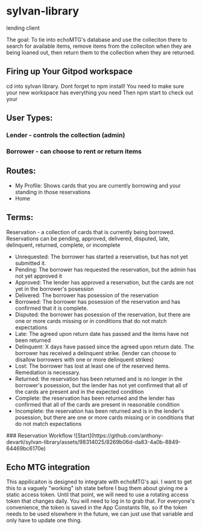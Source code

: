 # sylvan-library
lending client

The goal: To tie into echoMTG's database and use the colleciton there to search for available items, remove items from the colleciton when they are being loaned out, then return them to the collection when they are returned.

## Firing up Your Gitpod workspace
cd into sylvan library.
Dont forget to npm install!  You need to make sure your new workspace has everything you need
Then npm start to check out your 

## User Types:
### Lender - controls the collection (admin)
### Borrower - can choose to rent or return items

## Routes: 
<ul>
<li>My Profile: Shows cards that you are currently borrowing and your standing in those reservations</li>
<li>Home</li>
</ul>

## Terms:
Reservation - a collection of cards that is currently being borrowed.  Reservations can be pending, approved, delivered, disputed, late, delinquent, returned, complete, or incomplete
<ul>
  <li>Unrequested: The borrower has started a reservation, but has not yet submitted it.</li>
  <li>Pending:  The borrower has requested the reservation, but the admin has not yet approved it</li>
  <li>Approved: The lender has approved a reservation, but the cards are not yet in the borrower's posession</li>
  <li>Delivered: The borrower has posession of the reservation</li>
  <li>Borrowed: The borrower has posession of the reservation and has confirmed that it is complete.</li>
  <li>Disputed: the borrower has posession of the reservation, but there are one or more cards missing or in conditions that do not match expectations</li>
  <li>Late: The agreed upon return date has passed and the items have not been returned</li>
  <li>Delinquent: X days have passed since the agreed upon return date.  The borrower has received a delinquent strike.  (lender can choose to disallow borrowers with one or more delinquent strikes)</li>
  <li>Lost: The borrower has lost at least one of the reserved items.  Remediation is necessary.</li>
  <li>Returned: the reservation has been returned and is no longer in the borrower's posession, but the lender has not yet confirmed that all of the cards are present and in the expected condition</li>
  <li>Complete: the reservation has been returned and the lender has confirmed that all of the cards are present in reasonable condition</li>
  <li>Incomplete: the reservation has been returned and is in the lender's posession, but there are one or more cards missing or in conditions that do not match expectations</li>
</ul>
### Reservation Workflow
![Start](https://github.com/anthony-devarti/sylvan-library/assets/98314025/8269b06d-da83-4a0b-8849-64469bc6170e)



## Echo MTG integration
This appilicaiton is designed to integrate with echoMTG's api.  I want to get this to a vaguely "working" ish state before I bug them about giving me a static access token.  Until that point, we will need to use a rotating access token that changes daily.  You will need to log in to grab that.  For everyone's convenience, the token is saved in the App Constants file, so if the token needs to be used elsewhere in the future, we can just use that variable and only have to update one thing.
